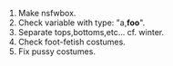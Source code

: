 1. Make nsfwbox.
2. Check variable with type: "a,__foo__".
3. Separate tops,bottoms,etc... cf. winter.
4. Check foot-fetish costumes.
5. Fix pussy costumes.